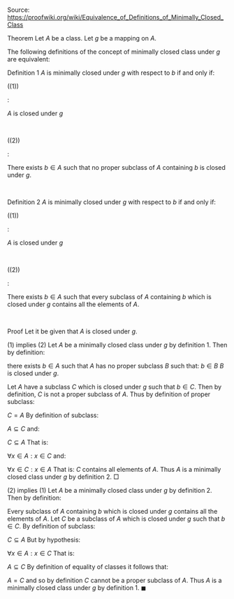 # 

Source: https://proofwiki.org/wiki/Equivalence_of_Definitions_of_Minimally_Closed_Class



Theorem
Let $A$ be a class.
Let $g$ be a mapping on $A$.

The following definitions of the concept of minimally closed class under $g$ are equivalent:


Definition 1
$A$ is minimally closed under $g$ with respect to $b$ if and only if:




\((1)\)  

$:$  













$A$ is closed under $g$   

  


\((2)\)  

$:$  













There exists $b \in A$ such that no proper subclass of $A$ containing $b$ is closed under $g$.   

  

Definition 2
$A$ is minimally closed under $g$ with respect to $b$ if and only if:




\((1)\)  

$:$  













$A$ is closed under $g$   

  


\((2)\)  

$:$  













There exists $b \in A$ such that every subclass of $A$ containing $b$ which is closed under $g$ contains all the elements of $A$.   

  



Proof
Let it be given that $A$ is closed under $g$.


$(1)$ implies $(2)$
Let $A$ be a minimally closed class under $g$ by definition 1.
Then by definition:

there exists $b \in A$ such that $A$ has no proper subclass $B$ such that:
$b \in B$
$B$ is closed under $g$.

Let $A$ have a subclass $C$ which is closed under $g$ such that $b \in C$.
Then by definition, $C$ is not a proper subclass of $A$.
Thus by definition of proper subclass:

$C = A$
By definition of subclass:

$A \subseteq C$
and:

$C \subseteq A$
That is:

$\forall x \in A: x \in C$
and:

$\forall x \in C: x \in A$
That is:
$C$ contains all elements of $A$.
Thus $A$ is a minimally closed class under $g$ by definition 2.
$\Box$


$(2)$ implies $(1)$
Let $A$ be a minimally closed class under $g$ by definition 2.
Then by definition:

Every subclass of $A$ containing $b$ which is closed under $g$ contains all the elements of $A$.
Let $C$ be a subclass of $A$ which is closed under $g$ such that $b \in C$.
By definition of subclass:

$C \subseteq A$
But by hypothesis:

$\forall x \in A: x \in C$
That is:

$A \subseteq C$
By definition of equality of classes it follows that:

$A = C$
and so by definition $C$ cannot be a proper subclass of $A$.
Thus $A$ is a minimally closed class under $g$ by definition 1.
$\blacksquare$





